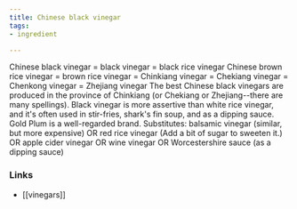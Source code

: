 ```yaml
---
title: Chinese black vinegar
tags:
- ingredient

---
```

Chinese black vinegar = black vinegar = black rice vinegar Chinese brown rice vinegar = brown rice vinegar = Chinkiang vinegar = Chekiang vinegar = Chenkong vinegar = Zhejiang vinegar The best Chinese black vinegars are produced in the province of Chinkiang (or Chekiang or Zhejiang--there are many spellings). Black vinegar is more assertive than white rice vinegar, and it's often used in stir-fries, shark's fin soup, and as a dipping sauce. Gold Plum is a well-regarded brand. Substitutes: balsamic vinegar (similar, but more expensive) OR red rice vinegar (Add a bit of sugar to sweeten it.) OR apple cider vinegar OR wine vinegar OR Worcestershire sauce (as a dipping sauce)

### Links

* [[vinegars]]
